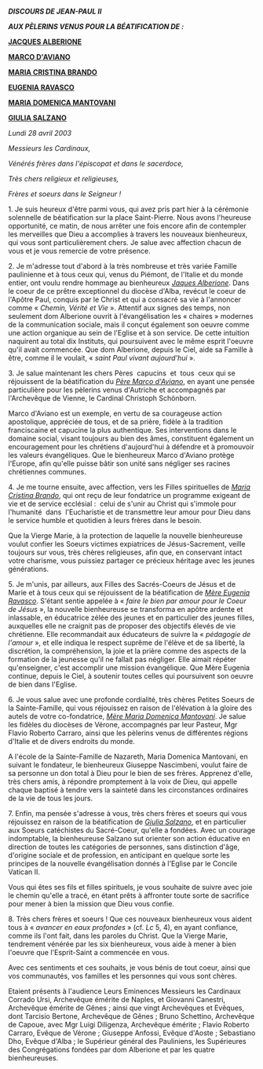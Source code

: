 ***DISCOURS DE JEAN-PAUL II***

***AUX PÈLERINS VENUS POUR LA BÉATIFICATION DE :***

**[JACQUES ALBERIONE](http://localhost/news_services/liturgy/saints/ns_lit_doc_20030427_alberione_fr.html)**

**[MARCO D'AVIANO](http://localhost/news_services/liturgy/saints/ns_lit_doc_20030427_d-aviano_fr.html)**

**[MARIA CRISTINA BRANDO](http://localhost/news_services/liturgy/saints/ns_lit_doc_20030427_brando_fr.html)**

**[EUGENIA RAVASCO](http://localhost/news_services/liturgy/saints/ns_lit_doc_20030427_ravasco_fr.html)**

**[MARIA DOMENICA MANTOVANI](http://localhost/news_services/liturgy/saints/ns_lit_doc_20030427_mantovani_fr.html)**

**[GIULIA SALZANO](http://localhost/news_services/liturgy/saints/ns_lit_doc_20030427_salzano_fr.html)**

*Lundi 28 avril 2003*

*Messieurs les Cardinaux,*

*Vénérés frères dans l'épiscopat et dans le sacerdoce,*

*Très chers religieux et religieuses,*

*Frères et soeurs dans le Seigneur !*

1. Je suis heureux d'être parmi vous, qui avez pris part hier à la cérémonie solennelle de béatification sur la place Saint-Pierre. Nous avons l'heureuse opportunité, ce matin, de nous arrêter une fois encore afin de contempler les merveilles que Dieu a accomplies à travers les nouveaux bienheureux, qui vous sont particulièrement chers. Je salue avec affection chacun de vous et je vous remercie de votre présence.

2. Je m'adresse tout d'abord à la très nombreuse et très variée Famille paulinienne et à tous ceux qui, venus du Piémont, de l'Italie et du monde entier, ont voulu rendre hommage au bienheureux [*Jaques Alberione*](http://localhost/news_services/liturgy/saints/ns_lit_doc_20030427_alberione_fr.html). Dans le coeur de ce prêtre exceptionnel du diocèse d'Alba, revécut le coeur de l'Apôtre Paul, conquis par le Christ et qui a consacré sa vie à l'annoncer comme « *Chemin, Vérité et Vie* ». Attentif aux signes des temps, non seulement dom Alberione ouvrit à l'évangélisation les « chaires » modernes de la communication sociale, mais il conçut également son oeuvre comme une action organique au sein de l'Eglise et à son service. De cette intuition naquirent au total dix Instituts, qui poursuivent avec le même esprit l'oeuvre qu'il avait commencée. Que dom Alberione, depuis le Ciel, aide sa Famille à être, comme il le voulait, « *saint Paul vivant aujourd'hui* ».

3. Je salue maintenant les chers Pères  capucins  et  tous  ceux qui se réjouissent de la béatification du *[Père Marco d'Aviano](http://localhost/news_services/liturgy/saints/ns_lit_doc_20030427_d-aviano_fr.html)*, en ayant une pensée particulière pour les pèlerins venus d'Autriche et accompagnés par l'Archevêque de Vienne, le Cardinal Christoph Schönborn.

Marco d'Aviano est un exemple, en vertu de sa courageuse action apostolique, appréciée de tous, et de sa prière, fidèle à la tradition franciscaine et capucine la plus authentique. Ses interventions dans le domaine social, visant toujours au bien des âmes, constituent également un encouragement pour les chrétiens d'aujourd'hui à défendre et à promouvoir les valeurs évangéliques. Que le bienheureux Marco d'Aviano protège l'Europe, afin qu'elle puisse bâtir son unité sans négliger ses racines chrétiennes communes.

4. Je me tourne ensuite, avec affection, vers les Filles spirituelles de *[Maria Cristina Brando](http://localhost/news_services/liturgy/saints/ns_lit_doc_20030427_brando_fr.html)*, qui ont reçu de leur fondatrice un programme exigeant de vie et de service ecclésial :  celui de s'unir au Christ qui s'immole pour l'humanité  dans  l'Eucharistie et de transmettre leur amour pour Dieu dans le service humble et quotidien à leurs frères dans le besoin.

Que la Vierge Marie, à la protection de laquelle la nouvelle bienheureuse voulut confier les Soeurs victimes expiatrices de Jésus-Sacrement, veille toujours sur vous, très chères religieuses, afin que, en conservant intact votre charisme, vous puissiez partager ce précieux héritage avec les jeunes générations.

5. Je m'unis, par ailleurs, aux Filles des Sacrés-Coeurs de Jésus et de Marie et à tous ceux qui se réjouissent de la béatification de *[Mère Eugenia Ravasco](http://localhost/news_services/liturgy/saints/ns_lit_doc_20030427_ravasco_fr.html)*. S'étant sentie appelée à « *faire le bien par amour pour le Coeur de Jésus* », la nouvelle bienheureuse se transforma en apôtre ardente et inlassable, en éducatrice zélée des jeunes et en particulier des jeunes filles, auxquelles elle ne craignit pas de proposer des objectifs élevés de vie chrétienne. Elle recommandait aux éducateurs de suivre la « *pédagogie de l'amour* », et elle indiqua le respect suprême de l'élève et de sa liberté, la discrétion, la compréhension, la joie et la prière comme des aspects de la formation de la jeunesse qu'il ne fallait pas négliger. Elle aimait répéter qu'enseigner, c'est accomplir une mission évangélique. Que Mère Eugenia continue, depuis le Ciel, à soutenir toutes celles qui poursuivent son oeuvre de bien dans l'Eglise.

6. Je vous salue avec une profonde cordialité, très chères Petites Soeurs de la Sainte-Famille, qui vous réjouissez en raison de l'élévation à la gloire des autels de votre co-fondatrice, *[Mère Maria Domenica Mantovani](http://localhost/news_services/liturgy/saints/ns_lit_doc_20030427_mantovani_fr.html)*. Je salue les fidèles du diocèses de Vérone, accompagnés par leur Pasteur, Mgr Flavio Roberto Carraro, ainsi que les pèlerins venus de différentes régions d'Italie et de divers endroits du monde.

A l'école de la Sainte-Famille de Nazareth, Maria Domenica Mantovani, en suivant le fondateur, le bienheureux Giuseppe Nascimbeni, voulut faire de sa personne un don total à Dieu pour le bien de ses frères. Apprenez d'elle, très chers amis, à répondre promptement à la voix de Dieu, qui appelle chaque baptisé à tendre vers la sainteté dans les circonstances ordinaires de la vie de tous les jours.

7. Enfin, ma pensée s'adresse à vous, très chers frères et soeurs qui vous réjouissez en raison de la béatification de *[Giulia Salzano](http://localhost/news_services/liturgy/saints/ns_lit_doc_20030427_salzano_fr.html)*, et en particulier aux Soeurs catéchistes du Sacré-Coeur, qu'elle a fondées. Avec un courage indomptable, la bienheureuse Salzano sut orienter son action éducative en direction de toutes les catégories de personnes, sans distinction d'âge, d'origine sociale et de profession, en anticipant en quelque sorte les principes de la nouvelle évangélisation donnés à l'Eglise par le Concile Vatican II.

Vous qui êtes ses fils et filles spirituels, je vous souhaite de suivre avec joie le chemin qu'elle a tracé, en étant prêts à affronter toute sorte de sacrifice pour mener à bien la mission que Dieu vous confie.

8. Très chers frères et soeurs ! Que ces nouveaux bienheureux vous aident tous à « *avancer en eaux profondes* » (cf. *Lc* 5, 4), en ayant confiance, comme ils l'ont fait, dans les paroles du Christ. Que la Vierge Marie, tendrement vénérée par les six bienheureux, vous aide à mener à bien l'oeuvre que l'Esprit-Saint a commencée en vous.

Avec ces sentiments et ces souhaits, je vous bénis de tout coeur, ainsi que vos communautés, vos familles et les personnes qui vous sont chères.

Etaient présents à l'audience Leurs Eminences Messieurs les Cardinaux Corrado Ursi, Archevêque émérite de Naples, et Giovanni Canestri, Archevêque émérite de Gênes ; ainsi que vingt Archevêques et Evêques, dont Tarcisio Bertone, Archevêque de Gênes ; Bruno Schettino, Archevêque de Capoue, avec Mgr Luigi Diligenza, Archevêque émérite ; Flavio Roberto Carraro, Evêque de Vérone ; Giuseppe Anfossi, Evêque d'Aoste ; Sebastiano Dho, Evêque d'Alba ; le Supérieur général des Pauliniens, les Supérieures des Congrégations fondées par dom Alberione et par les quatre bienheureuses.